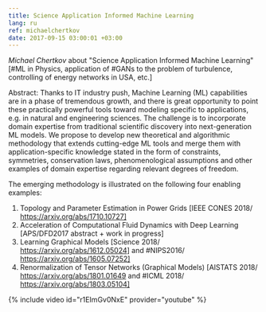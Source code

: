 ```yaml
---
title: Science Application Informed Machine Learning
lang: ru
ref: michaelchertkov
date: 2017-09-15 03:00:01 +03:00
---
```


_Michael Chertkov_ about "Science Application Informed Machine Learning" [#ML in Physics, application of #GANs to the problem of turbulence, controlling of energy networks in USA, etc.]

Abstract: Thanks to IT industry push, Machine Learning (ML) capabilities are in a phase of tremendous growth, and there is great opportunity to point these practically powerful tools toward modeling specific to applications, e.g. in natural and engineering sciences. The challenge is to incorporate domain expertise from traditional scientific discovery into next-generation ML models. We propose to develop new theoretical and algorithmic methodology that extends cutting-edge ML tools and merge them with application-specific knowledge stated in the form of constraints, symmetries, conservation laws, phenomenological assumptions and other examples of domain expertise regarding relevant degrees of freedom.

The emerging methodology is illustrated on the following four enabling examples:
1. Topology and Parameter Estimation in Power Grids [IEEE CONES 2018/ https://arxiv.org/abs/1710.10727]
2. Acceleration of Computational Fluid Dynamics with Deep Learning [APS/DFD2017 abstract + work in progress]
3. Learning Graphical Models [Science 2018/ https://arxiv.org/abs/1612.05024] and #NIPS2016/ https://arxiv.org/abs/1605.07252]
4. Renormalization of Tensor Networks (Graphical Models) [AISTATS 2018/ https://arxiv.org/abs/1801.01649 and #ICML 2018/ https://arxiv.org/abs/1803.05104]

{% include video id="r1EImGv0NxE" provider="youtube" %}
